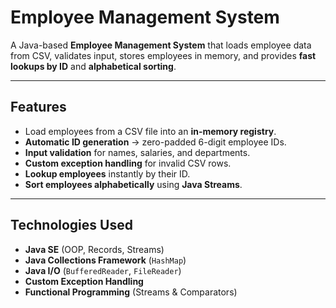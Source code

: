 # Employee Management System

A Java-based **Employee Management System** that loads employee data from CSV, validates input, stores employees in memory, and provides **fast lookups by ID** and **alphabetical sorting**.

---

## Features
- Load employees from a CSV file into an **in-memory registry**.
- **Automatic ID generation** → zero-padded 6-digit employee IDs.
- **Input validation** for names, salaries, and departments.
- **Custom exception handling** for invalid CSV rows.
- **Lookup employees** instantly by their ID.
- **Sort employees alphabetically** using **Java Streams**.

---

## Technologies Used
- **Java SE** (OOP, Records, Streams)
- **Java Collections Framework** (`HashMap`)
- **Java I/O** (`BufferedReader`, `FileReader`)
- **Custom Exception Handling**
- **Functional Programming** (Streams & Comparators)

